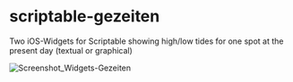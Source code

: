 # scriptable-gezeiten
Two iOS-Widgets for Scriptable showing high/low tides for one spot at the present day (textual or graphical)

![Screenshot_Widgets-Gezeiten](https://user-images.githubusercontent.com/94117520/190136107-36f02ae3-5363-4d73-ac0d-9a323d5c9ef2.jpg)
